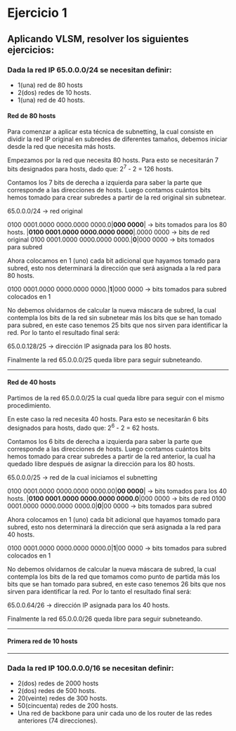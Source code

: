 # Ejercicio 1

##  Aplicando VLSM, resolver los siguientes ejercicios:

### Dada la red IP 65.0.0.0/24 se necesitan definir:
- 1(una) red de 80 hosts
- 2(dos) redes de 10 hosts.
- 1(una) red de 40 hosts.

#### Red de 80 hosts

Para comenzar a aplicar esta técnica de subnetting, la cual consiste en dividir la red IP original en subredes de diferentes tamaños, debemos iniciar desde la red que necesita más hosts.

Empezamos por la red que necesita 80 hosts. Para esto se necesitarán 7 bits designados para hosts, dado que:
$2^{7}$ - 2 = 126 hosts.

Contamos los 7 bits de derecha a izquierda para saber la parte que corresponde a las direcciones de hosts. Luego contamos cuántos bits hemos tomado para crear subredes a partir de la red original sin subnetear.

65.0.0.0/24 -> red original

0100 0001.0000 0000.0000 0000.0|**000 0000**| -> bits tomados para los 80 hosts.
|**0100 0001.0000 0000.0000 0000**|.0000 0000 -> bits de red original
0100 0001.0000 0000.0000 0000.|**0**|000 0000 -> bits tomados para subred

Ahora colocamos en 1 (uno) cada bit adicional que hayamos tomado para subred, esto nos determinará la dirección que será asignada a la red para 80 hosts.

0100 0001.0000 0000.0000 0000.|**1**|000 0000 -> bits tomados para subred colocados en 1

No debemos olvidarnos de calcular la nueva máscara de subred, la cual contempla los bits de la red sin subnetear más los bits que se han tomado para subred, en este caso tenemos 25 bits que nos sirven para identificar la red.
Por lo tanto el resultado final será:

65.0.0.128/25 -> dirección IP asignada para los 80 hosts.

Finalmente la red 65.0.0.0/25 queda libre para seguir subneteando.

---

#### Red de 40 hosts

Partimos de la red 65.0.0.0/25 la cual queda libre para seguir con el mismo procedimiento.

En este caso la red necesita 40 hosts. Para esto se necesitarán 6 bits designados para hosts, dado que:
$2^{6}$ - 2 = 62 hosts.

Contamos los 6 bits de derecha a izquierda para saber la parte que corresponde a las direcciones de hosts. Luego contamos cuántos bits hemos tomado para crear subredes a partir de la red anterior, la cual ha quedado libre después de asignar la dirección para los 80 hosts.

65.0.0.0/25 -> red de la cual iniciamos el subnetting

0100 0001.0000 0000.0000 0000.00|**00 0000**| -> bits tomados para los 40 hosts.
|**0100 0001.0000 0000.0000 0000.0**|000 0000 -> bits de red
0100 0001.0000 0000.0000 0000.0|**0**|00 0000 -> bits tomados para subred

Ahora colocamos en 1 (uno) cada bit adicional que hayamos tomado para subred, esto nos determinará la dirección que será asignada a la red para 40 hosts.

0100 0001.0000 0000.0000 0000.0|**1**|00 0000 -> bits tomados para subred colocados en 1

No debemos olvidarnos de calcular la nueva máscara de subred, la cual contempla los bits de la red que tomamos como punto de partida más los bits que se han tomado para subred, en este caso tenemos 26 bits que nos sirven para identificar la red.
Por lo tanto el resultado final será:

65.0.0.64/26 -> dirección IP asignada para los 40 hosts.

Finalmente la red 65.0.0.0/26 queda libre para seguir subneteando.

---

#### Primera red de 10 hosts


---

###  Dada la red IP 100.0.0.0/16 se necesitan definir:
- 2(dos) redes de 2000 hosts
- 2(dos) redes de 500 hosts.
- 20(veinte) redes de 300 hosts.
- 50(cincuenta) redes de 200 hosts.
- Una red de backbone para unir cada uno de los router de las redes anteriores (74 direcciones).